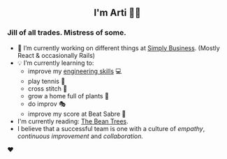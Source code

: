 <div align="center">
  
  ## I'm Arti 👋🏽
  
</div>
  
### Jill of all trades. Mistress of some.

- 🔭 I’m currently working on different things at [Simply Business](https://www.simplybusiness.co.uk). (Mostly React & occasionally Rails)
- 💡 I’m currently learning to:
  - improve my [engineering skills](https://www.udemy.com/course/the-complete-junior-to-senior-web-developer-roadmap) 💻
  - play tennis 🎾
  - cross stitch 🧵
  - grow a home full of plants 🌱
  - do improv 🎭
  - improve my score at Beat Sabre 🔼
- I'm currently reading: [The Bean Trees](https://www.goodreads.com/book/show/30868.The_Bean_Trees).
- I believe that a successful team is one with a culture of _empathy_, _continuous improvement_ and _collaboration._


❤️

